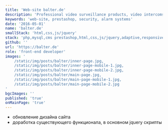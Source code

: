 ```yaml
---
title: 'Web-site balter.de'
description: 'Professional video surveillance products, video intercoms and alarm systems.'
keywords: 'web-site, prestashop, security, alarm systems'
date: '2016-05-01'
name: 'balter.de'
smallStack: 'html,css,js/jquery'
stack: 'php,mysql,cms prestashop,html,css,js/jquery,adaptive,responsive,github,git'
github: ''
url: 'https://balter.de'
role: 'front-end developer'
images: '
    /static/img/posts/balter/inner-page.jpg,
    /static/img/posts/balter/inner-page-mobile-1.jpg,
    /static/img/posts/balter/inner-page-mobile-2.jpg,
    /static/img/posts/balter/main-page.jpg,
    /static/img/posts/balter/main-page-mobile-1.jpg,
    /static/img/posts/balter/main-page-mobile-2.jpg
'
bgcImages: ''
published: 'true'
onMainPage: 'true'
---
```


- обновление дизайна сайта
- доработка существующего функционала, в основном jquery скрипты